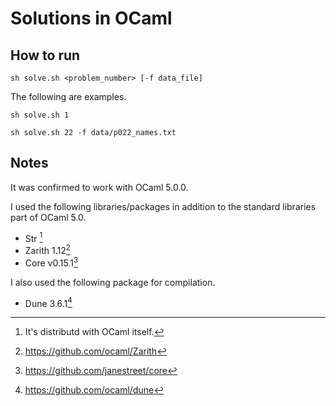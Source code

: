 # Solutions in OCaml

## How to run

```console
sh solve.sh <problem_number> [-f data_file]
```

The following are examples.

```console
sh solve.sh 1
```
```console
sh solve.sh 22 -f data/p022_names.txt
```

## Notes

It was confirmed to work with OCaml 5.0.0.

I used the following libraries/packages in addition to the standard libraries part of OCaml 5.0.

- Str [^1]
- Zarith 1.12[^2]
- Core v0.15.1[^3]

I also used the following package for compilation.

- Dune 3.6.1[^4]

[^1]: It's distributd with OCaml itself.

[^2]: https://github.com/ocaml/Zarith

[^3]: https://github.com/janestreet/core

[^4]: https://github.com/ocaml/dune
